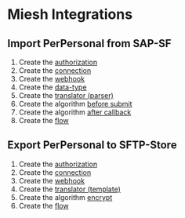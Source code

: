 # Miesh Integrations

## Import PerPersonal from SAP-SF

1. Create the [authorization](authorizations/sap-success-factors.md) 
2. Create the [connection](connections/sap-success-factors.md)
3. Create the [webhook](webhooks/sap-success-factors-get-perpersonal.md)
4. Create the [data-type](data-types/SAPSuccessFactors-PerPersonal.md)
5. Create the [translator (parser)](translators/parse_from_sapsf_api_response_to_sapsf_perpersonal.md)
6. Create the algorithm [before submit](algorithms/sapsf-setup_import_before_submit.md)
7. Create the algorithm [after callback](algorithms/sapsf-setup_import_next_page_after_callback.md)
8. Create the [flow](flows/sap-success-factors-import-perpersonal.md)

## Export PerPersonal to SFTP-Store

1. Create the [authorization](authorizations/sftp-store.md) 
2. Create the [connection](connections/sftp-store.md)
3. Create the [webhook](webhooks/sftp-store-upload-file.md)
4. Create the [translator (template)](translators/parse_from_sapsf_perpersonal_to_sftpstore_uplaod_request.md)
5. Create the algorithm [encrypt](algorithms/miesh-encrypt.md)
6. Create the [flow](flows/sftp-store-export-perpersonal.md)